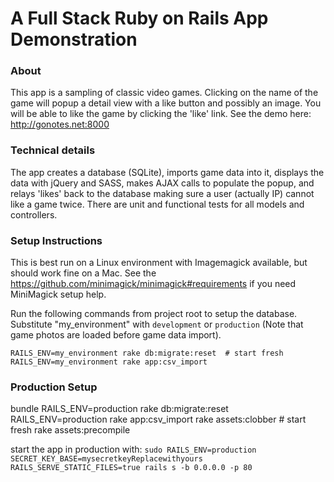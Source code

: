 # A Full Stack Ruby on Rails App Demonstration

### About
This app is a sampling of classic video games. Clicking on the name of the game will popup a detail view with a like button and possibly an image. You will be able to like the game by clicking the 'like' link.
See the demo here: http://gonotes.net:8000

### Technical details
The app creates a database (SQLite), imports game data into it, displays the data with jQuery and SASS, makes AJAX calls to populate the popup, and relays 'likes' back to the database making sure a user (actually IP) cannot like a game twice. There are unit and functional tests for all models and controllers.

### Setup Instructions
This is best run on a Linux environment with Imagemagick available, but should work fine on a Mac.
See the https://github.com/minimagick/minimagick#requirements if you need MiniMagick setup help.

Run the following commands from project root to setup the database. Substitute "my_environment" with `development` or `production` (Note that game photos are loaded before game data import).

    RAILS_ENV=my_environment rake db:migrate:reset  # start fresh    
    RAILS_ENV=my_environment rake app:csv_import

### Production Setup
bundle
RAILS_ENV=production rake db:migrate:reset
RAILS_ENV=production rake app:csv_import
rake assets:clobber # start fresh
rake assets:precompile

start the app in production with:
 `sudo RAILS_ENV=production SECRET_KEY_BASE=mysecretkeyReplacewithyours RAILS_SERVE_STATIC_FILES=true rails s -b 0.0.0.0 -p 80`